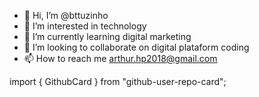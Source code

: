- 👋 Hi, I’m @bttuzinho
- 👀 I’m interested in technology
- 🌱 I’m currently learning digital marketing
- 💞️ I’m looking to collaborate on digital plataform coding
- 📫 How to reach me arthur.hp2018@gmail.com

import { GithubCard } from "github-user-repo-card";

<GithubCard name="bttuzinho" type="repo" repository="bttuzinho_" widht={500} height={150} />

<!---
bttuzinho/bttuzinho is a ✨ special ✨ repository because its `README.md` (this file) appears on your GitHub profile.
You can click the Preview link to take a look at your changes.
--->
